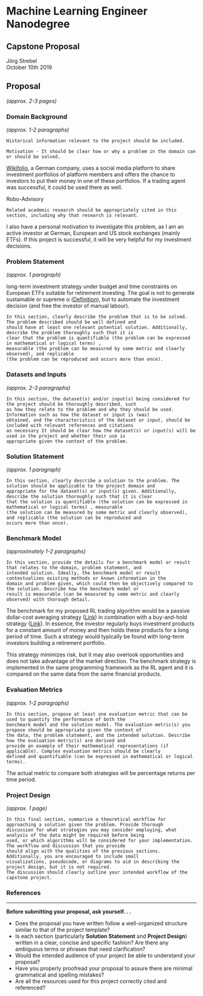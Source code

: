 # Machine Learning Engineer Nanodegree
## Capstone Proposal
Jörg Strebel  
October 10th 2019

## Proposal
_(approx. 2-3 pages)_

### Domain Background
_(approx. 1-2 paragraphs)_

```In this section, provide brief details on the background information of the domain from which the project is proposed. 
Historical information relevant to the project should be included.
``` 

```
Motivation - It should be clear how or why a problem in the domain can or should be solved.
``` 
[Wikifolio](https://www.wikifolio.com/de/de/home), a German company, uses a social media platform to share investment 
portfolios of platform members and offers the chance to investors to put their money in one of these portfolios. If a 
trading agent was successful, it could be used there as well.      

Robo-Advisory

```
Related academic research should be appropriately cited in this section, including why that research is relevant.
``` 

I also have a personal motivation to investigate this problem, as I am an active investor at German, European and US 
stock exchanges (mainly ETFs). If this project is successful, it will be very helpful for my investment decisions.  


### Problem Statement
_(approx. 1 paragraph)_

long-term investment strategy under budget and time constraints on European ETFs suitable for retirement investing.
The goal is not to generate sustainable or supreme 
&alpha; ([Definition](https://www.investopedia.com/articles/investing/092115/alpha-and-beta-beginners.asp)), but to 
automate the investment decision (and free the investor of manual labour).  

```
In this section, clearly describe the problem that is to be solved. The problem described should be well defined and 
should have at least one relevant potential solution. Additionally, describe the problem thoroughly such that it is 
clear that the problem is quantifiable (the problem can be expressed in mathematical or logical terms) , 
measurable (the problem can be measured by some metric and clearly observed), and replicable 
(the problem can be reproduced and occurs more than once).
```

### Datasets and Inputs
_(approx. 2-3 paragraphs)_

```
In this section, the dataset(s) and/or input(s) being considered for the project should be thoroughly described, such 
as how they relate to the problem and why they should be used. Information such as how the dataset or input is (was) 
obtained, and the characteristics of the dataset or input, should be included with relevant references and citations 
as necessary It should be clear how the dataset(s) or input(s) will be used in the project and whether their use is 
appropriate given the context of the problem.
```

### Solution Statement
_(approx. 1 paragraph)_

```
In this section, clearly describe a solution to the problem. The solution should be applicable to the project domain and 
appropriate for the dataset(s) or input(s) given. Additionally, describe the solution thoroughly such that it is clear 
that the solution is quantifiable (the solution can be expressed in mathematical or logical terms) , measurable 
(the solution can be measured by some metric and clearly observed), and replicable (the solution can be reproduced and 
occurs more than once).
```

### Benchmark Model
_(approximately 1-2 paragraphs)_

```
In this section, provide the details for a benchmark model or result that relates to the domain, problem statement, and 
intended solution. Ideally, the benchmark model or result contextualizes existing methods or known information in the 
domain and problem given, which could then be objectively compared to the solution. Describe how the benchmark model or 
result is measurable (can be measured by some metric and clearly observed) with thorough detail.
```

The benchmark for my proposed RL trading algorithm would be a passive dollar-cost averaging strategy 
([Link](https://en.wikipedia.org/wiki/Dollar_cost_averaging)) in combination with a buy-and-hold strategy 
([Link](https://en.wikipedia.org/wiki/Buy_and_hold)). In essence, the investor regularly buys investment products for a 
constant amount of money and then holds these products for a long period of time. Such a strategy would typically be 
found with long-term investors building a retirement portfolio.   

This strategy minimizes risk, but it may also overlook opportunities and does not take advantage of the market direction.
The benchmark strategy is implemented in the same programming framework as the RL agent and it is compared on the same 
data from the same financial products.
 

### Evaluation Metrics
_(approx. 1-2 paragraphs)_

```
In this section, propose at least one evaluation metric that can be used to quantify the performance of both the 
benchmark model and the solution model. The evaluation metric(s) you propose should be appropriate given the context of 
the data, the problem statement, and the intended solution. Describe how the evaluation metric(s) are derived and 
provide an example of their mathematical representations (if applicable). Complex evaluation metrics should be clearly 
defined and quantifiable (can be expressed in mathematical or logical terms).
```
The actual metric to compare both strategies will be percentage returns per time period.

### Project Design
_(approx. 1 page)_

```
In this final section, summarize a theoretical workflow for approaching a solution given the problem. Provide thorough 
discussion for what strategies you may consider employing, what analysis of the data might be required before being 
used, or which algorithms will be considered for your implementation. The workflow and discussion that you provide 
should align with the qualities of the previous sections. Additionally, you are encouraged to include small 
visualizations, pseudocode, or diagrams to aid in describing the project design, but it is not required. 
The discussion should clearly outline your intended workflow of the capstone project.
```

### References

-----------

**Before submitting your proposal, ask yourself. . .**

- Does the proposal you have written follow a well-organized structure similar to that of the project template?
- Is each section (particularly **Solution Statement** and **Project Design**) written in a clear, concise and specific fashion? Are there any ambiguous terms or phrases that need clarification?
- Would the intended audience of your project be able to understand your proposal?
- Have you properly proofread your proposal to assure there are minimal grammatical and spelling mistakes?
- Are all the resources used for this project correctly cited and referenced?

